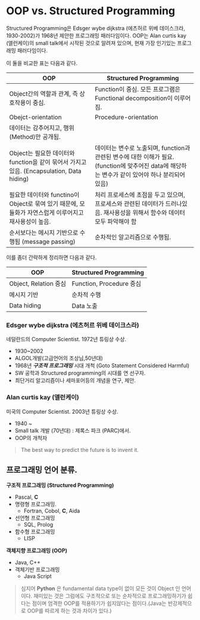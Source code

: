 # OOP vs. Structured Programming 

Structured Programming은 Edsger wybe dijkstra (에츠허르 위베 데이스크라, 1930-2002)가 1968년 제안한 프로그래밍 패러다임이다. OOP는 Alan curtis kay (앨런케이)의 small talk에서 시작된 것으로 알려져 있으며, 현재 가장 인기있는 프로그래밍 패러다임이다.

이 둘을 비교한 표는 다음과 같다.

|OOP|	Structured Programming|
|----|----|
|Object간의 역할과 관계, 즉 상호작용이 중심.|	Function이 중심. 모든 프로그램은 Functional decomposition이 이루어짐.|
|Obejct-orientation	| Procedure-orientation|
|데이터는 감추어지고, 행위(Method)만 공개됨. 
Object는 필요한 데이터와 function을 같이 묶어서 가지고 있음.  (Encapsulation, Data hiding)	|데이터는 변수로 노출되며, function과 관련된 변수에 대한 이해가 필요.(function에 맞추어진 data에 해당하는 변수가 같이 있어야 하나 분리되어 있음)|
|필요한 데이터와 functino이 Object로 묶여 있기 때문에, 모듈화가 자연스럽게 이루어지고 재사용성이 높음.	| 처리 프로세스에 초점을 두고 있으며, 프로세스와 관련된 데이터가 드러나있음. 재사용성을 위해서 함수와 데이터 모두 파악해야 함|
| 순서보다는 메시지 기반으로 수행됨 (message passing) | 순차적인 알고리즘으로 수행됨.|


이를 좀더 간략하게 정리하면 다음과 같다.


| OOP	| Structured Programming|
|----|----|
|Object, Relation 중심	| Function, Procedure 중심|
|메시지 기반|	순차적 수행|
|Data hiding	| Data 노출|

### Edsger wybe dijkstra (에츠허르 위베 데이크스라)
    
네덜란드의 Computer Scientist. 1972년 튜링상 수상.
    
- 1930~2002
- ALGOL개발(고급언어의 조상님,50년대)
- 1968년 ***구조적 프로그래밍*** 시대 개척 (Goto Statement Considered Harmful)
- SW 공학과 Structured programming의 시대를 연 선구자.
- 최단거리 알고리즘이나 세마포어등의 개념을 연구, 제안.

### Alan curtis kay (앨런케이)
    
미국의 Computer Scientist. 2003년 튜링상 수상.
    
- 1940 ~
- Small talk 개발 (70년대) : 제록스 파크 (PARC)에서.
- OOP의 개척자
    
> The best way to predict the future is to invent it.

## 프로그래밍 언어 분류.

**구조적 프로그래밍 (Structured Programming)**

- Pascal, **C**
- 명령형 프로그래밍.
    - Fortran, Cobol, **C**, Aida
- 선언형 프로그래밍
    - SQL, Prolog
- 함수형 프로그래밍
    - LISP

**객체지향 프로그래밍 (OOP)**

- Java, C++
- 객체기반 프로그래밍
    - Java Script

> 심지어 **Python** 은 fundamental data type이 없이 모든 것이 Object 인 언어이다. 재미있는 것은 그럼에도 구조적으로 또는 순차적으로 프로그래밍하기가 쉽다는 점이며 엄격한 OOP를 적용하기가 쉽지않다는 점이다.(Java는 반강제적으로 OOP를 따르게 하는 것과 차이가 있다.)